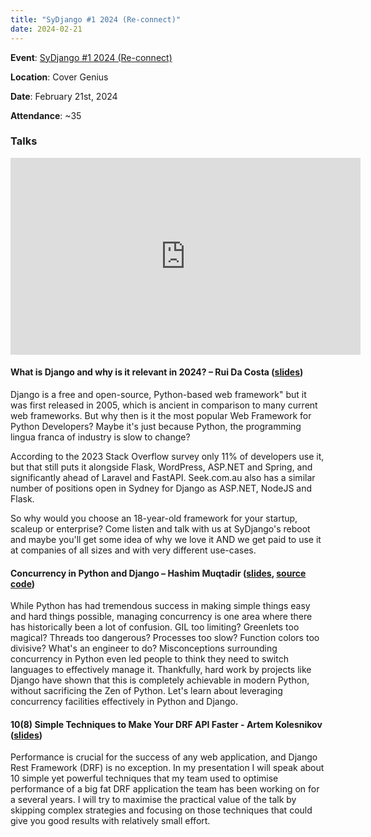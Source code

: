 ```yaml
---
title: "SyDjango #1 2024 (Re-connect)"
date: 2024-02-21
---
```


**Event**: [SyDjango #1 2024 (Re-connect)](https://www.meetup.com/sydjango/events/298539230)

**Location**: Cover Genius

**Date**: February 21st, 2024

**Attendance**: ~35

### Talks

<iframe width="560" height="315" src="https://www.youtube.com/embed/jeJmQazH3jA?si=M5jw5a218OFz9Dxv" title="YouTube" frameborder="0" allow="accelerometer; autoplay; clipboard-write; encrypted-media; gyroscope; picture-in-picture; web-share" allowfullscreen class="w-full my-8"></iframe>

#### What is Django and why is it relevant in 2024? – Rui Da Costa (<a href="https://docs.google.com/presentation/d/1wxvqZ3Gk8VMaRWrB6mUiMxOC1voc_R-GP52X2p8469w/edit?usp=drive_link" target="_blank">slides</a>)

Django is a free and open-source, Python-based web framework" but it was first released in 2005,
which is ancient in comparison to many current web frameworks. But why then is it the most popular
Web Framework for Python Developers? Maybe it's just because Python, the programming lingua franca
of industry is slow to change?

According to the 2023 Stack Overflow survey only 11% of developers use it, but that still puts it
alongside Flask, WordPress, ASP.NET and Spring, and significantly ahead of Laravel and FastAPI.
Seek.com.au also has a similar number of positions open in Sydney for Django as ASP.NET, NodeJS and
Flask.

So why would you choose an 18-year-old framework for your startup, scaleup or enterprise? Come
listen and talk with us at SyDjango's reboot and maybe you'll get some idea of why we love it AND we
get paid to use it at companies of all sizes and with very different use-cases.

#### Concurrency in Python and Django – Hashim Muqtadir (<a href="https://drive.google.com/file/d/10fXf40SOgZRVBaN3eLb3vPLuFxLwoc0v/view?usp=drive_link" target="_blank">slides</a>, <a href="https://drive.google.com/file/d/17VUKo-7g4Vm7Zj_Jqpk6OHaDIMMHGz_V/view?usp=drive_link" target="_blank">source code</a>)

While Python has had tremendous success in making simple things easy and hard things possible,
managing concurrency is one area where there has historically been a lot of confusion. GIL too
limiting? Greenlets too magical? Threads too dangerous? Processes too slow? Function colors too
divisive? What's an engineer to do? Misconceptions surrounding concurrency in Python even led people
to think they need to switch languages to effectively manage it. Thankfully, hard work by projects
like Django have shown that this is completely achievable in modern Python, without sacrificing the
Zen of Python. Let's learn about leveraging concurrency facilities effectively in Python and Django.

#### 10(8) Simple Techniques to Make Your DRF API Faster - Artem Kolesnikov ([slides](https://slides.city2code.com/django-drf-performance))

Performance is crucial for the success of any web application, and Django Rest Framework (DRF) is no
exception. In my presentation I will speak about 10 simple yet powerful techniques that my team used
to optimise performance of a big fat DRF application the team has been working on for a several
years. I will try to maximise the practical value of the talk by skipping complex strategies and
focusing on those techniques that could give you good results with relatively small effort.
